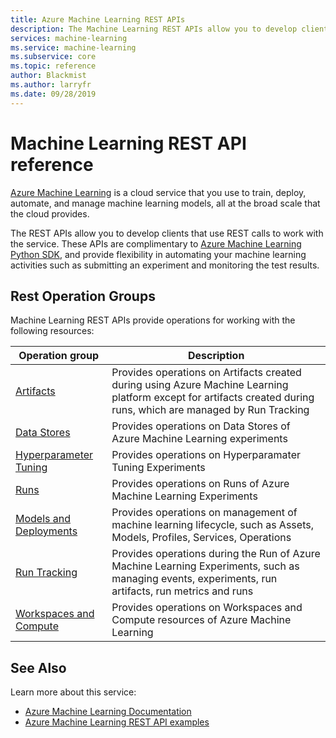 ```yaml
---
title: Azure Machine Learning REST APIs 
description: The Machine Learning REST APIs allow you to develop clients that use REST calls to work with the service. These APIs are complimentary to Azure ML Python SDK and provide flexibility in automating your machine learning activities such as submitting an experiment and monitoring the test results. 
services: machine-learning
ms.service: machine-learning
ms.subservice: core
ms.topic: reference
author: Blackmist
ms.author: larryfr
ms.date: 09/28/2019
---
```


# Machine Learning REST API reference

[Azure Machine Learning](https://docs.microsoft.com/azure/machine-learning/) is a cloud service that you use to train, deploy, automate, and manage machine learning models, all at the broad scale that the cloud provides.

The REST APIs allow you to develop clients that use REST calls to work with the service. These APIs are complimentary to [Azure Machine Learning Python SDK](https://docs.microsoft.com/python/api/overview/azure/ml/?view=azure-ml-py), and provide flexibility in automating your machine learning activities such as submitting an experiment and monitoring the test results. 

## Rest Operation Groups

Machine Learning REST APIs provide operations for working with the following resources:

| Operation group | Description                                                        |
|-----------------|--------------------------------------------------------------------|
| [Artifacts](https://docs.microsoft.com/rest/api/azureml/artifacts) | Provides operations on Artifacts created during using Azure Machine Learning platform except for artifacts created during runs, which are managed by Run Tracking|
| [Data Stores](https://docs.microsoft.com/rest/api/azureml/datastores) | Provides operations on Data Stores of Azure Machine Learning experiments |
| [Hyperparameter Tuning](https://docs.microsoft.com/rest/api/azureml/hyperparametertuning) | Provides operations on Hyperparamater Tuning Experiments |
| [Runs](https://docs.microsoft.com/rest/api/azureml/runs) | Provides operations on Runs of Azure Machine Learning Experiments |
| [Models and Deployments](https://docs.microsoft.com/rest/api/azureml/modelsanddeployments/assets) | Provides operations on management of machine learning lifecycle, such as Assets, Models, Profiles, Services, Operations |
| [Run Tracking](https://docs.microsoft.com/rest/api/azureml/runtracking/events) | Provides operations during the Run of Azure Machine Learning Experiments, such as managing events, experiments, run artifacts, run metrics and runs |
| [Workspaces and Compute](https://docs.microsoft.com/rest/api/azureml/workspacesandcomputes/machinelearningcompute) | Provides operations on Workspaces and Compute resources of Azure Machine Learning|

## See Also

Learn more about this service:
* [Azure Machine Learning Documentation](https://docs.microsoft.com/azure/machine-learning/)
* [Azure Machine Learning REST API examples](https://github.com/microsoft/MLOps/tree/master/examples/AzureML-REST-API)

